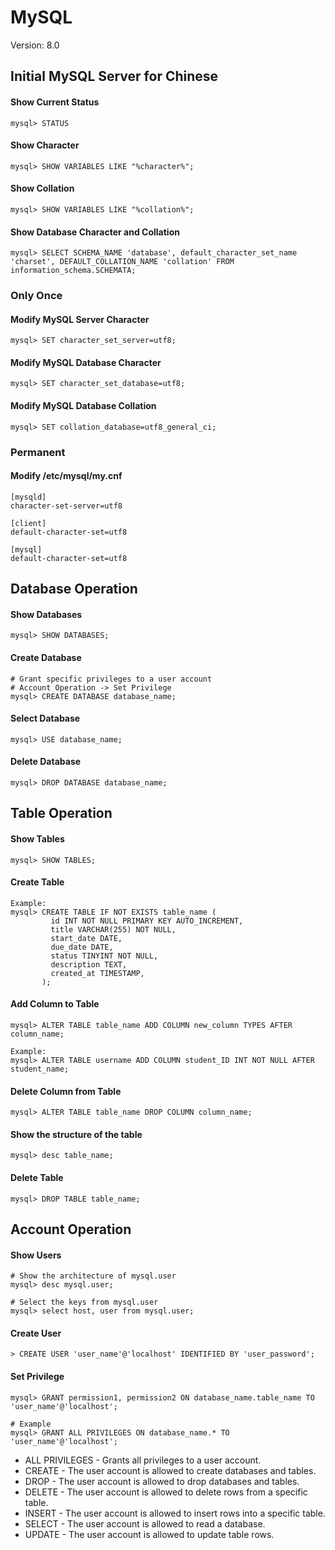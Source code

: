 # MySQL

Version: 8.0



## Initial MySQL Server for Chinese

#### Show Current Status

```
mysql> STATUS
```



#### Show Character

```
mysql> SHOW VARIABLES LIKE "%character%";
```



#### Show Collation

```
mysql> SHOW VARIABLES LIKE "%collation%";
```



#### Show Database Character and Collation

```
mysql> SELECT SCHEMA_NAME 'database', default_character_set_name 'charset', DEFAULT_COLLATION_NAME 'collation' FROM information_schema.SCHEMATA;
```



### Only Once

#### Modify MySQL Server Character

```
mysql> SET character_set_server=utf8;
```



#### Modify MySQL Database Character

```
mysql> SET character_set_database=utf8;
```



#### Modify MySQL Database Collation

```
mysql> SET collation_database=utf8_general_ci;
```



### Permanent

#### Modify /etc/mysql/my.cnf

```
[mysqld]
character-set-server=utf8

[client]
default-character-set=utf8

[mysql]
default-character-set=utf8
```



## Database Operation

#### Show Databases

```
mysql> SHOW DATABASES;
```



#### Create Database

```
# Grant specific privileges to a user account
# Account Operation -> Set Privilege
mysql> CREATE DATABASE database_name;
```



#### Select Database

```
mysql> USE database_name;
```



#### Delete Database

```
mysql> DROP DATABASE database_name;
```



## Table Operation

#### Show Tables

```
mysql> SHOW TABLES;
```



#### Create Table

```
Example:
mysql> CREATE TABLE IF NOT EXISTS table_name (
	     id INT NOT NULL PRIMARY KEY AUTO_INCREMENT,
	     title VARCHAR(255) NOT NULL,
         start_date DATE,
         due_date DATE,
         status TINYINT NOT NULL,
         description TEXT,
         created_at TIMESTAMP,
	   );
```



#### Add Column to Table

```
mysql> ALTER TABLE table_name ADD COLUMN new_column TYPES AFTER column_name;

Example:
mysql> ALTER TABLE username ADD COLUMN student_ID INT NOT NULL AFTER student_name;
```



#### Delete Column from Table

```
mysql> ALTER TABLE table_name DROP COLUMN column_name;
```



#### Show the structure of the table

```
mysql> desc table_name;
```



#### Delete Table

```
mysql> DROP TABLE table_name;
```



## Account Operation

#### Show Users

```
# Show the architecture of mysql.user
mysql> desc mysql.user;

# Select the keys from mysql.user
mysql> select host, user from mysql.user;
```



#### Create User

```
> CREATE USER 'user_name'@'localhost' IDENTIFIED BY 'user_password';
```



#### Set Privilege

```
mysql> GRANT permission1, permission2 ON database_name.table_name TO 'user_name'@'localhost';

# Example 
mysql> GRANT ALL PRIVILEGES ON database_name.* TO 'user_name'@'localhost';
```

* ALL PRIVILEGES - Grants all privileges to a user account.
* CREATE - The user account is allowed to create databases and tables.
* DROP - The user account is allowed to drop databases and tables.
* DELETE - The user account is allowed to delete rows from a specific table.
* INSERT - The user account is allowed to insert rows into a specific table.
* SELECT - The user account is allowed to read a database.
* UPDATE - The user account is allowed to update table rows.